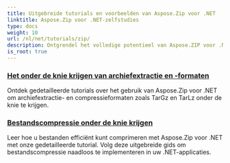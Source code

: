 ```yaml
---
title: Uitgebreide tutorials en voorbeelden van Aspose.Zip voor .NET
linktitle: Aspose.Zip voor .NET-zelfstudies
type: docs
weight: 10
url: /nl/net/tutorials/zip/
description: Ontgrendel het volledige potentieel van Aspose.ZIP voor .NET met onze gedetailleerde tutorials en praktische voorbeelden. Leer hoe u ZIP-bestanden in uw .NET-toepassingen efficiënt kunt comprimeren, extraheren en beheren.
is_root: true
---
```


### [Het onder de knie krijgen van archiefextractie en -formaten](./mastering-archive-extraction-and-formats/)
Ontdek gedetailleerde tutorials over het gebruik van Aspose.Zip voor .NET om archiefextractie- en compressieformaten zoals TarGz en TarLz onder de knie te krijgen.
### [Bestandscompressie onder de knie krijgen](./file-compress/)
Leer hoe u bestanden efficiënt kunt comprimeren met Aspose.Zip voor .NET met onze gedetailleerde tutorial. Volg deze uitgebreide gids om bestandscompressie naadloos te implementeren in uw .NET-applicaties.